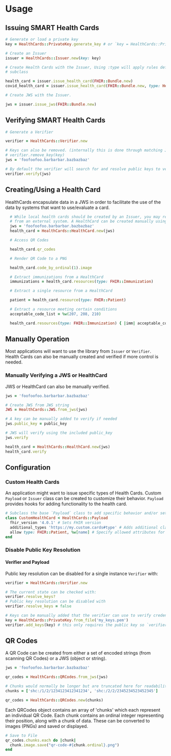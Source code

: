 # Usage

## Issuing SMART Health Cards

```ruby
# Generate or load a private key
key = HealthCards::PrivateKey.generate_key # or `key = HealthCards::PrivateKey.from_file`

# Create an Issuer
issuer = HealthCards::Issuer.new(key: key)

# Create Health Cards with the Issuer, Using :type will apply rules defined by the Payload
# subclass

health_card = issuer.issue_health_card(FHIR::Bundle.new)
covid_health_card = issuer.issue_health_card(FHIR::Bundle.new, type: HealthCards::COVIDPayload)

# Create JWS with the Issuer.

jws = issuer.issue_jws(FHIR::Bundle.new)
```

## Verifying SMART Health Cards

```ruby
# Generate a Verifier

verifier = HealthCards::Verifier.new

# Keys can also be removed. (internally this is done through matching JWK kids)
# verifier.remove_key(key)
jws = 'foofoofoo.barbarbar.bazbazbaz'

# By default the verifier will search for and resolve public keys to verify credentials
verifier.verify(jws)
```

## Creating/Using a Health Card

HealthCards encapsulate data in a JWS in order to facilitate the use of the data by systems
that want to use/evaluate a card.

```ruby
  # While local health cards should be created by an Issuer, you may receive a JWS
  # from an external system. A HealthCard can be created manually using only a JWS
  jws = 'foofoofoo.barbarbar.bazbazbaz'
  health_card = HealthCards::HealthCard.new(jws)

  # Access QR Codes

  health_card.qr_codes

  # Render QR Code to a PNG

  health_card.code_by_ordinal(1).image

  # Extract immunizations from a HealthCard
  immunizations = health_card.resources(type: FHIR::Immunization)

  # Extract a single resource from a HealthCard

  patient = health_card.resource(type: FHIR::Patient)

  # Extract a resource meeting certain conditions
  acceptable_code_list = %w(207, 208, 210)

  health_card.resources(type: FHIR::Immunization) { |imm| acceptable_code_list.include?(imm.vaccineCode) }
```

## Manually Operation

Most applications will want to use the library from `Issuer` or `Verifier`.
Health Cards can also be manually created and verified if more control is needed.

### Manually Verifying a JWS or HealthCard
JWS or HealthCard can also be manually verified.

```ruby
jws = 'foofoofoo.barbarbar.bazbazbaz'

# Create JWS from JWS string
JWS = HealthCards::JWS.from_jws(jws)

# A key can be manually added to verify if needed
jws.public_key = public_key

# JWS will verify using the included public_key
jws.verify

health_card = HealthCards::HealthCard.new(jws)
health_card.verify
```

## Configuration

### Custom Health Cards

An application might want to issue specific types of Health Cards.
Custom `Payload` or `Issuer` class can be created to customize their behavior.
`Payload` provides hooks for adding functionality to the health card.

```ruby
# Subclass the base `Payload` class to add specific behavior and/or set IG specific requirements
class CustomHealthCard < HealthCards::Payload
  fhir_version '4.0.1' # Sets FHIR version
  additional_types 'https://my.custom.cards#type' # Adds additional claim types to those required by SMART Health Cards
  allow type: FHIR::Patient, %w[name] # Specify allowed attributes for FHIR resources
end
```

### Disable Public Key Resolution

#### Verifier and Payload

Public key resolution can be disabled for a single instance `Verifier` with:
```ruby
verifier = HealthCards::Verifier.new

# The current state can be checked with:
verifier.resolve_keys?
# Public key resolution can be disabled with
verifier.resolve_keys = false

# Keys can be manually added that the verifier can use to verify credentials
key = HealthCards::PrivateKey.from_file('my_keys.pem')
verifier.add_keys(key) # this only requires the public key so `verifier.add_keys(key.public_key)` works too
```

## QR Codes

A QR Code can be created from either a set of encoded strings (from scanning QR Codes) or a JWS (object or string).

```ruby
jws = 'foofoofoo.barbarbar.bazbazbaz'

qr_codes = HealthCards::QRCodes.from_jws(jws)

# Chunks would normally be longer but are truncated here for readability
chunks = ['shc:/1/2/1234123412341234', 'shc:/2/2/2345234523452345']

qr_codes = HealthCards::QRCodes.new(chunks)
```
Each QRCodes object contains an array of 'chunks' which each represent an individual QR Code.
Each chunk contains an ordinal integer representing their position, along with a chunk of data. These can be converted to images (PNGs) and saved or displayed.

```ruby
# Save to File
qr_codes.chunks.each do |chunk|
  chunk.image.save("qr-code-#{chunk.ordinal}.png")
end
```

